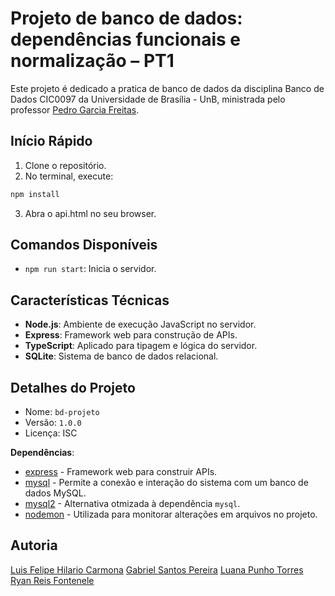 # Projeto de banco de dados: dependências funcionais e normalização – PT1

Este projeto é dedicado a pratica de banco de dados da disciplina Banco de Dados CIC0097 da Universidade de Brasília - UnB, ministrada pelo professor <a href="mailto:pedro.garcia@unb.br">Pedro Garcia Freitas</a>.

## Início Rápido

1. Clone o repositório.
2. No terminal, execute:

```javascript
npm install
```
3. Abra o api.html no seu browser.

## Comandos Disponíveis

- `npm run start`: Inicia o servidor.

## Características Técnicas

- **Node.js**: Ambiente de execução JavaScript no servidor.
- **Express**: Framework web para construção de APIs.
- **TypeScript**: Aplicado para tipagem e lógica do servidor.
- **SQLite**: Sistema de banco de dados relacional.

## Detalhes do Projeto

- Nome: `bd-projeto`
- Versão: `1.0.0`
- Licença: ISC

**Dependências**:

- [express](https://www.npmjs.com/package/express) - Framework web para construir APIs.
- [mysql](https://www.npmjs.com/package/mysql) - Permite a conexão e interação do sistema com um banco de dados MySQL.
- [mysql2](https://www.npmjs.com/package/mysql2) - Alternativa otmizada à dependência `mysql`.
- [nodemon](https://www.npmjs.com/package/nodemon) - Utilizada para monitorar alterações em arquivos no projeto.

## Autoria

<a href="mailto:212007153@aluno.unb.br">Luis Felipe Hilario Carmona</a>
<a href="mailto:gabriel.pereira@aluno.unb.br">Gabriel Santos Pereira</a>
<a href="mailto:222011623@aluno.unb.br">Luana Punho Torres</a>
<a href="mailto:211036132@aluno.unb.br">Ryan Reis Fontenele</a>
